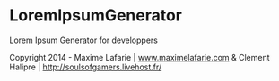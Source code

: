 LoremIpsumGenerator
===================

Lorem Ipsum Generator for developpers

Copyright 2014 - Maxime Lafarie | www.maximelafarie.com & Clement Halipre | http://soulsofgamers.livehost.fr/
